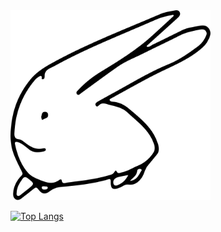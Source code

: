 <img src="./gaming-usachan.svg" alt="gaming usachan" width="320" />

[![Top Langs](https://github-readme-stats.vercel.app/api/top-langs/?username=peaks-and-valleys&hide_progress=true&theme=swift&size_weight=0.5&count_weight=0.5&langs_count=10)](https://github.com/anuraghazra/github-readme-stats)
